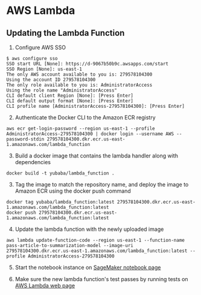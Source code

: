 # AWS Lambda

## Updating the Lambda Function
1. Configure AWS SSO
```
$ aws configure sso
SSO start URL [None]: https://d-9067b50b9c.awsapps.com/start
SSO Region [None]: us-east-1
The only AWS account available to you is: 279578104300
Using the account ID 279578104300
The only role available to you is: AdministratorAccess
Using the role name "AdministratorAccess"
CLI default client Region [None]: [Press Enter]
CLI default output format [None]: [Press Enter]
CLI profile name [AdministratorAccess-279578104300]: [Press Enter]
```

2. Authenticate the Docker CLI to the Amazon ECR registry
```
aws ecr get-login-password --region us-east-1 --profile AdministratorAccess-279578104300 | docker login --username AWS --password-stdin 279578104300.dkr.ecr.us-east-1.amazonaws.com/lambda_function
```

3. Build a docker image that contains the lambda handler along with dependencies
```
docker build -t yubaba/lambda_function .
```

3. Tag the image to match the repository name, and deploy the image to Amazon ECR using the docker push command
```
docker tag yubaba/lambda_function:latest 279578104300.dkr.ecr.us-east-1.amazonaws.com/lambda_function:latest
docker push 279578104300.dkr.ecr.us-east-1.amazonaws.com/lambda_function:latest
```

4. Update the lambda function with the newly uploaded image
```
aws lambda update-function-code --region us-east-1 --function-name pass-article-to-summarization-model --image-uri 279578104300.dkr.ecr.us-east-1.amazonaws.com/lambda_function:latest --profile AdministratorAccess-279578104300
```

5. Start the notebook instance on [SageMaker notebook page](https://us-east-1.console.aws.amazon.com/sagemaker/home?region=us-east-1#/notebook-instances)

6. Make sure the new lambda function's test passes by running tests on [AWS Lambda web page](https://us-east-1.console.aws.amazon.com/lambda/home?region=us-east-1#/functions/pass-article-to-summarization-model?tab=testing)
